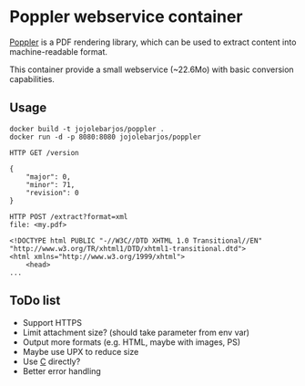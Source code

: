 
# Poppler webservice container

[Poppler](https://poppler.freedesktop.org/) is a PDF rendering library, which can be used to extract content into machine-readable format.

This container provide a small webservice (~22.6Mo) with basic conversion capabilities.


## Usage

```
docker build -t jojolebarjos/poppler .
docker run -d -p 8080:8080 jojolebarjos/poppler
```

```
HTTP GET /version

{
    "major": 0,
    "minor": 71,
    "revision": 0
}
```

```
HTTP POST /extract?format=xml
file: <my.pdf>

<!DOCTYPE html PUBLIC "-//W3C//DTD XHTML 1.0 Transitional//EN" "http://www.w3.org/TR/xhtml1/DTD/xhtml1-transitional.dtd">
<html xmlns="http://www.w3.org/1999/xhtml">
    <head>
...
```


## ToDo list

 * Support HTTPS
 * Limit attachment size? (should take parameter from env var)
 * Output more formats (e.g. HTML, maybe with images, PS)
 * Maybe use UPX to reduce size
 * Use [C](https://blog.golang.org/c-go-cgo) directly?
 * Better error handling
